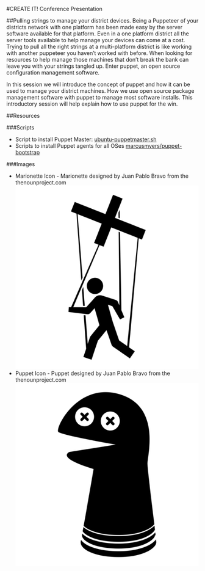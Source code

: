 #CREATE IT! Conference Presentation

##Pulling strings to manage your district devices.
Being a Puppeteer of your districts network with one platform has been made easy by the server software available for that platform. Even in a one platform district all the server tools available to help manage your devices can come at a cost. Trying to pull all the right strings at a multi-platform district is like working with another puppeteer you haven’t worked with before. When looking for resources to help manage those machines that don’t break the bank can leave you with your strings tangled up. Enter puppet, an open source configuration management software.

In this session we will introduce the concept of puppet and how it can be used to manage your district machines. How we use open source package management software with puppet to manage most software installs. This introductory session will help explain how to use puppet for the win.


##Resources

###Scripts
* Script to install Puppet Master: [ubuntu-puppetmaster.sh](https://raw.githubusercontent.com/marcusmyers/puppet-bootstrap/master/ubuntu-puppetmaster.sh)
* Scripts to install Puppet agents for all OSes [marcusmyers/puppet-bootstrap](https://github.com/marcusmyers/puppet-bootstrap)

###Images
*  Marionette Icon - Marionette designed by Juan Pablo Bravo from the thenounproject.com
![Marionette Icon](/icon_39200/icon_39200.png)
*  Puppet Icon - Puppet designed by Juan Pablo Bravo from the thenounproject.com
![Puppet Icon](/icon_39199/icon_39199.png)
